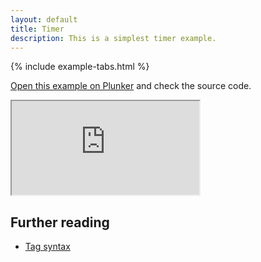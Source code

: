 ```yaml
---
layout: default
title: Timer
description: This is a simplest timer example.
---
```


{% include example-tabs.html %}

[Open this example on Plunker](http://riotjs.com/examples/plunker/?app=timer) and check the source code.

<iframe src="http://riotjs.com/examples/timer"></iframe>

## Further reading

- [Tag syntax](/guide/#tag-syntax)
